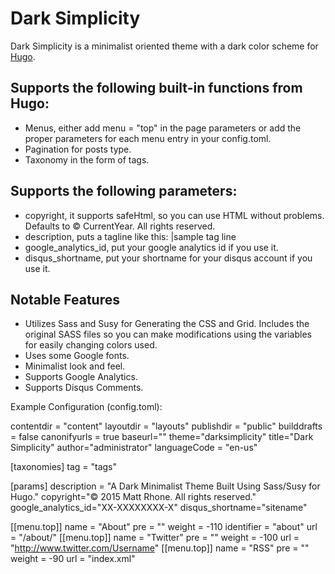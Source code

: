 # Dark Simplicity

Dark Simplicity is a minimalist oriented theme with a dark color scheme for [Hugo](http://gohugo.io/).  

## Supports the following built-in functions from Hugo:

* Menus, either add menu = "top" in the page parameters or add the proper parameters for each menu entry in your config.toml.
* Pagination for posts type.
* Taxonomy in the form of tags.

## Supports the following parameters:
* copyright, it supports safeHtml, so you can use HTML without problems.  Defaults to &copy; CurrentYear. All rights reserved.
* description, puts a tagline like this: |sample tag line
* google_analytics_id, put your google analytics id if you use it.
* disqus_shortname, put your shortname for your disqus account if you use it.

## Notable Features
* Utilizes Sass and Susy for Generating the CSS and Grid. Includes the original SASS files so you can make modifications using the variables for easily changing colors used.
* Uses some Google fonts.
* Minimalist look and feel.
* Supports Google Analytics.
* Supports Disqus Comments.

Example Configuration (config.toml):

contentdir = "content"
layoutdir = "layouts"
publishdir = "public"
builddrafts = false
canonifyurls = true
baseurl=""
theme="darksimplicity"
title="Dark Simplicity"
author="administrator"
languageCode = "en-us"

[taxonomies]
  tag = "tags"

[params]
  description = "A Dark Minimalist Theme Built Using Sass/Susy for Hugo."
  copyright="&copy; 2015 Matt Rhone. All rights reserved."
  google_analytics_id="XX-XXXXXXXX-X"
  disqus_shortname="sitename"

[[menu.top]]
  name = "About"
  pre = ""
  weight = -110
  identifier = "about"
  url = "/about/"
[[menu.top]]
  name = "Twitter"
  pre = ""
  weight = -100
  url = "http://www.twitter.com/Username"
[[menu.top]]
  name = "RSS"
  pre = ""
  weight = -90
  url = "index.xml"
